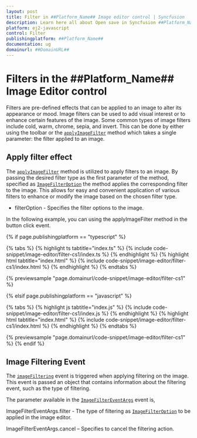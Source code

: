 ```yaml
---
layout: post
title: Filter in ##Platform_Name## Image editor control | Syncfusion
description: Learn here all about Open save in Syncfusion ##Platform_Name## Image editor control of Syncfusion Essential JS 2 and more.
platform: ej2-javascript
control: Filter 
publishingplatform: ##Platform_Name##
documentation: ug
domainurl: ##DomainURL##
---
```


# Filters in the ##Platform_Name## Image Editor control

Filters are pre-defined effects that can be applied to an image to alter its appearance or mood. Image filters can be used to add visual interest or to enhance certain features of the image. Some common types of image filters include cold, warm, chrome, sepia, and invert. This can be done by either using the toolbar or the [`applyImageFilter`](https://ej2.syncfusion.com/javascript/documentation/api/image-editor/#applyimagefilter) method which takes a single parameter: the filter applied to an image.

## Apply filter effect

The [`applyImageFilter`](https://ej2.syncfusion.com/javascript/documentation/api/image-editor/#applyimagefilter) method is utilized to apply filters to an image. By passing the desired filter type as the first parameter of the method, specified as [`ImageFilterOption`](https://ej2.syncfusion.com/javascript/documentation/api/image-editor/imageFilterOption/) the method applies the corresponding filter to the image. This allows for easy and convenient application of various filters to enhance or modify the image based on the chosen filter type.

* filterOption - Specifies the filter options to the image.

In the following example, you can using the applyImageFilter method in the button click event.

{% if page.publishingplatform == "typescript" %}

{% tabs %}
{% highlight ts tabtitle="index.ts" %}
{% include code-snippet/image-editor/filter-cs1/index.ts %}
{% endhighlight %}
{% highlight html tabtitle="index.html" %}
{% include code-snippet/image-editor/filter-cs1/index.html %}
{% endhighlight %}
{% endtabs %}
    
{% previewsample "page.domainurl/code-snippet/image-editor/filter-cs1" %}

{% elsif page.publishingplatform == "javascript" %}

{% tabs %}
{% highlight js tabtitle="index.js" %}
{% include code-snippet/image-editor/filter-cs1/index.js %}
{% endhighlight %}
{% highlight html tabtitle="index.html" %}
{% include code-snippet/image-editor/filter-cs1/index.html %}
{% endhighlight %}
{% endtabs %}

{% previewsample "page.domainurl/code-snippet/image-editor/filter-cs1" %}
{% endif %}

## Image Filtering Event

The [`imageFiltering`](https://ej2.syncfusion.com/javascript/documentation/api/image-editor/#imageFiltering) event is triggered when applying filtering on the image. This event is passed an object that contains information about the filtering event, such as the type of filtering. 

The parameter available in the [`ImageFilterEventArgs`](https://ej2.syncfusion.com/javascript/documentation/api/image-editor/#ImageFilterEventArgs) event is, 

ImageFilterEventArgs.filter - The type of filtering as [`ImageFilterOption`](https://ej2.syncfusion.com/javascript/documentation/api/image-editor/#ImageFilterOption) to be applied in the image editor. 

ImageFilterEventArgs.cancel – Specifies to cancel the filtering action. 
